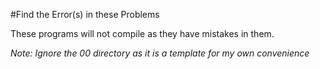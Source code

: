 #Find the Error(s) in these Problems

These programs will not compile as they have mistakes in them.

*Note: Ignore the 00 directory as it is a template for my own convenience*